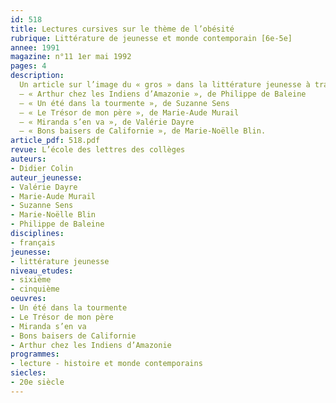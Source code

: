 ```yaml
---
id: 518
title: Lectures cursives sur le thème de l’obésité
rubrique: Littérature de jeunesse et monde contemporain [6e-5e]
annee: 1991
magazine: n°11 1er mai 1992
pages: 4
description: 
  Un article sur l’image du « gros » dans la littérature jeunesse à travers une sélection de titres – 
  – « Arthur chez les Indiens d’Amazonie », de Philippe de Baleine
  – « Un été dans la tourmente », de Suzanne Sens
  – « Le Trésor de mon père », de Marie-Aude Murail
  – « Miranda s’en va », de Valérie Dayre
  – « Bons baisers de Californie », de Marie-Noëlle Blin.
article_pdf: 518.pdf
revue: L’école des lettres des collèges
auteurs:
- Didier Colin
auteur_jeunesse:
- Valérie Dayre
- Marie-Aude Murail
- Suzanne Sens
- Marie-Noëlle Blin
- Philippe de Baleine
disciplines:
- français
jeunesse:
- littérature jeunesse
niveau_etudes:
- sixième
- cinquième
oeuvres:
- Un été dans la tourmente
- Le Trésor de mon père
- Miranda s’en va
- Bons baisers de Californie
- Arthur chez les Indiens d’Amazonie
programmes:
- lecture - histoire et monde contemporains
siecles:
- 20e siècle
---
```

